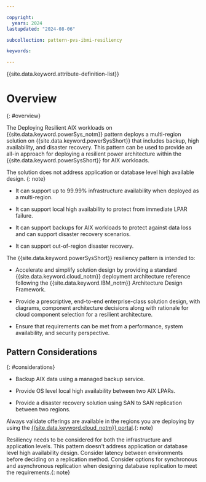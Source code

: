 ```yaml
---

copyright:
  years: 2024
lastupdated: "2024-08-06"

subcollection: pattern-pvs-ibmi-resiliency

keywords:

---
```


{{site.data.keyword.attribute-definition-list}}

# Overview
{: #overview}

The Deploying Resilient AIX workloads on {{site.data.keyword.powerSys_notm}} pattern deploys a multi-region solution on {{site.data.keyword.powerSysShort}} that includes backup, high availability, and disaster recovery. This pattern can be used to provide an all-in approach for deploying a resilient power architecture within the {{site.data.keyword.powerSysShort}} for AIX workloads. 

The solution does not address application or database level high available design.
{: note}

- It can support up to 99.99% infrastructure availability when deployed as a multi-region.

- It can support local high availability to protect from immediate LPAR failure.

- It can support backups for AIX workloads to protect against data loss and can support disaster recovery scenarios.

- It can support out-of-region disaster recovery.

The {{site.data.keyword.powerSysShort}} resiliency pattern is intended to:

- Accelerate and simplify solution design by providing a standard {{site.data.keyword.cloud_notm}} deployment architecture reference following the {{site.data.keyword.IBM_notm}} Architecture Design Framework.

- Provide a prescriptive, end-to-end enterprise-class solution design, with diagrams, component architecture decisions along with rationale for cloud component selection for a resilient architecture.

- Ensure that requirements can be met from a performance, system availability, and security perspective.

## Pattern Considerations
{: #considerations}

- Backup AIX data using a managed backup service.

- Provide OS level local high availability between two AIX LPARs.

- Provide a disaster recovery solution using SAN to SAN replication between two regions.

Always validate offerings are available in the regions you are deploying by using the [{{site.data.keyword.cloud_notm}} portal](https://cloud.ibm.com/login).{: note}

Resiliency needs to be considered for both the infrastructure and application levels. This pattern doesn't address application or database level high availability design. Consider latency between environments before deciding on a replication method. Consider options for synchronous and asynchronous replication when designing database replication to meet the requirements.{: note}

